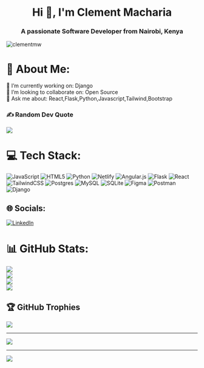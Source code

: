 <h1 align="center">Hi 👋, I'm Clement Macharia</h1>
<h3 align="center">A passionate Software Developer from Nairobi, Kenya</h3>

<p align="left"> <img src="https://komarev.com/ghpvc/?username=clementmw&label=Profile%20views&color=0e75b6&style=flat" alt="clementmw" /> </p>


# 💫 About Me:
🔭 I’m currently working on: Django <br>👯 I’m looking to collaborate on: Open Source<br> 
💬 Ask me about: React,Flask,Python,Javascript,Tailwind,Bootstrap

### ✍️ Random Dev Quote
![](https://quotes-github-readme.vercel.app/api?type=horizontal&theme=radical)

# 💻 Tech Stack:
![JavaScript](https://img.shields.io/badge/javascript-%23323330.svg?style=flat&logo=javascript&logoColor=%23F7DF1E) ![HTML5](https://img.shields.io/badge/html5-%23E34F26.svg?style=flat&logo=html5&logoColor=white) ![Python](https://img.shields.io/badge/python-3670A0?style=flat&logo=python&logoColor=ffdd54) ![Netlify](https://img.shields.io/badge/netlify-%23000000.svg?style=flat&logo=netlify&logoColor=#00C7B7) ![Angular.js](https://img.shields.io/badge/angular.js-%23E23237.svg?style=flat&logo=angularjs&logoColor=white) ![Flask](https://img.shields.io/badge/flask-%23000.svg?style=flat&logo=flask&logoColor=white) ![React](https://img.shields.io/badge/react-%2320232a.svg?style=flat&logo=react&logoColor=%2361DAFB) ![TailwindCSS](https://img.shields.io/badge/tailwindcss-%2338B2AC.svg?style=flat&logo=tailwind-css&logoColor=white) ![Postgres](https://img.shields.io/badge/postgres-%23316192.svg?style=flat&logo=postgresql&logoColor=white) ![MySQL](https://img.shields.io/badge/mysql-%2300000f.svg?style=flat&logo=mysql&logoColor=white) ![SQLite](https://img.shields.io/badge/sqlite-%2307405e.svg?style=flat&logo=sqlite&logoColor=white) ![Figma](https://img.shields.io/badge/figma-%23F24E1E.svg?style=flat&logo=figma&logoColor=white) ![Postman](https://img.shields.io/badge/Postman-FF6C37?style=flat&logo=postman&logoColor=white) ![Django](https://img.shields.io/badge/django-%23092E20.svg?style=for-the-badge&logo=django&logoColor=white)


## 🌐 Socials:
[![LinkedIn](https://img.shields.io/badge/LinkedIn-%230077B5.svg?logo=linkedin&logoColor=white)](https://linkedin.com/in/clement-macharia-6527b72a4) 


# 📊 GitHub Stats:
![](https://github-readme-stats.vercel.app/api?username=clementmw&theme=nord&hide_border=true&include_all_commits=true&count_private=true)<br/>
![](https://github-readme-streak-stats.herokuapp.com/?user=clementmw&theme=nord&hide_border=true)<br/>
![](https://github-readme-stats.vercel.app/api/top-langs/?username=clementmw&theme=nord&hide_border=true&include_all_commits=true&count_private=true&layout=compact) </br>
![](https://github-contributor-stats.vercel.app/api?username=clementmw&limit=5&theme=apprentice&combine_all_yearly_contributions=true) 


## 🏆 GitHub Trophies
![](https://github-profile-trophy.vercel.app/?username=clementmw&theme=radical&no-frame=false&no-bg=false&margin-w=4)



---
[![](https://visitcount.itsvg.in/api?id=clementmw&icon=0&color=0)](https://visitcount.itsvg.in)

<!-- Proudly created with GPRM ( https://gprm.itsvg.in ) -->


---
[![](https://visitcount.itsvg.in/api?id=clementmw&icon=8&color=12)](https://visitcount.itsvg.in)

<!-- Proudly created with GPRM ( https://gprm.itsvg.in ) -->

